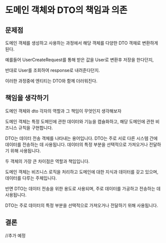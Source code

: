 # 도메인 객체와 DTO의 책임과 의존

## 문제점

도메인 객체를 생성하고 사용하는 과정에서 해당 객체를 다양한 DTO 객채로 변환하게 된다.

예를들어 UserCreateRequest를 통해 받은 값을 User로 변환후 저장을 한다던지,

반대로 User를 조회하여 response로 내려준다던지.&#x20;

이러한 과정중에 엔티티는 DTO와 함께 더러워진다.



## 책임을 생각하기

도메인 객체와 dto 각자의 역할과 그 책임이 무엇인지 생각해보자

도메인 객체는 특정 도메인에 관한 데이터와 기능을 캡슐화하고, 해당 도메인에 관한 비즈니스 규칙을 구현합니다.

DTO는 데이터 전송 객체를 나타내는 용어입니다. DTO는 주로 서로 다른 시스템 간에 데이터를 전송하는 데 사용됩니다. 데이터의 특정 부분을 선택적으로 가져오거나 전달하기 위해 사용됩니다.

두 객체의 가장 큰 차이점은 역할과 책임입니다.&#x20;

도메인 객체는 비즈니스 로직을 처리하고 도메인에 대한 지식과 데이터를 갖고 있으며, 데이터를 다루는 주체입니다.

반면 DTO는 데이터 전송을 위한 용도로 사용되며, 주로 데이터를 가공하고 전송하는 데 사용됩니다.&#x20;

DTO는 주로 데이터의 특정 부분을 선택적으로 가져오거나 전달하기 위해 사용됩니다.



## 결론

//추가 예정
